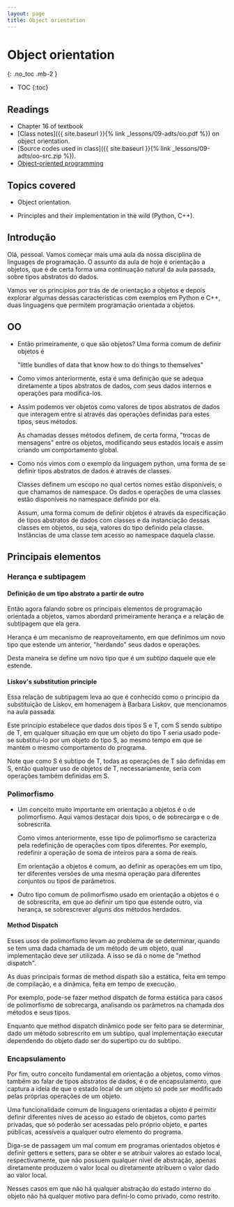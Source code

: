 ```yaml
---
layout: page
title: Object orientation
---
```


# Object orientation
{: .no_toc .mb-2 }

- TOC
{:toc}

## Readings

- Chapter 16 of textbook
- [Class notes]({{ site.baseurl }}{% link _lessons/09-adts/oo.pdf %}) on object orientation.
- [Source codes used in class]({{ site.baseurl }}{% link _lessons/09-adts/oo-src.zip %}).
- [Object-oriented programming](http://en.wikipedia.org/wiki/Object-oriented_programming)

## Topics covered

- Object orientation.

- Principles and their implementation in the wild (Python, C++).

## Introdução

Olá, pessoal. Vamos começar mais uma aula da nossa disciplina de linguages
de programação. O assunto da aula de hoje é orientação a objetos, que é de
certa forma uma continuação natural da aula passada, sobre tipos abstratos
do dados.

Vamos ver os princípios por trás de de orientação a objetos e depois
explorar algumas dessas características com exemplos em Python e C++, duas
linguagens que permitem programação orientada a objetos.

## OO

- Então primeiramente, o que são objetos? Uma forma comum de definir objetos é

  "little bundles of data that know how to do things to themselves"

- Como vimos anteriormente, esta é uma definição que se adequa diretamente a
  tipos abstratos de dados, com seus dados internos e operações para
  modificá-los.

- Assim podemos ver objetos como valores de tipos abstratos de dados que
  interagem entre si através das operações definidas para estes tipos, seus
  métodos.

  As chamadas desses métodos definem, de certa forma, "trocas de mensagens"
  entre os objetos, modificando seus estados locais e assim criando um
  comportamento global.

- Como nós vimos com o exemplo da linguagem python, uma forma de se definir
  tipos abstratos de dados é através de classes.

  Classes definem um escopo no qual certos nomes estão disponíveis, o que
  chamamos de namespace. Os dados e operações de uma classes estão disponíveis
  no namespace definido por ela.

  Assum, uma forma comum de definir objetos é através da especificação de
  tipos abstratos de dados com classes e da instanciação dessas classes em
  objetos, ou seja, valores do tipo definido pela classe. Instâncias de uma
  classe tem acesso ao namespace daquela classe.

## Principais elementos

### Herança e subtipagem

#### Definição de um tipo abstrato a partir de outro

Então agora falando sobre os principais elementos de programação orientada
a objetos, vamos abordard primeiramente herança e a relação de subtipagem
que ela gera.

Herança é um mecanismo de reaproveitamento, em que definimos um novo tipo
que estende um anterior, "herdando" seus dados e operações.

Desta maneira se define um novo tipo que é um _subtipo_ daquele que ele
estende.

#### Liskov's substitution principle

Essa relação de subtipagem leva ao que é conhecido como o princípio da
substituição de Liskov, em homenagem à Barbara Liskov, que mencionamos na
aula passada.

Este princípio estabelece que dados dois tipos S e T, com S sendo subtipo
de T, em qualquer situação em que um objeto do tipo T seria usado pode-se
substituí-lo por um objeto do tipo S, ao mesmo tempo em que se mantém o
mesmo comportamento do programa.

Note que como S é subtipo de T, todas as operações de T são definidas em
S, então qualquer uso de objetos de T, necessariamente, seria com
operações também definidas em S.

### Polimorfismo

- Um conceito muito importante em orientação a objetos é o de
  polimorfismo. Aqui vamos destacar dois tipos, o de sobrecarga e o de
  sobrescrita.

  Como vimos anteriormente, esse tipo de polimorfismo se caracteriza pela
  redefinição de operações com tipos diferentes. Por exemplo, redefinir a
  operação de soma de inteiros para a soma de reais.

  Em orientação a objetos é comum, ao definir as operações em um tipo, ter
  diferentes versões de uma mesma operação para diferentes conjuntos ou
  tipos de parâmetros.

- Outro tipo comum de polimorfismo usado em orientação a objetos é o de
  sobrescrita, em que ao definir um tipo que estende outro, via herança, se
  sobrescrever alguns dos métodos herdados.

#### Method Dispatch

Esses usos de polimorfismo levam ao problema de se determinar, quando se
tem uma dada chamada de um método de um objeto, qual implementação deve
ser utilizada. A isso se dá o nome de "method dispatch".

As duas principais formas de method dispath são a estática, feita em tempo
de compilação, e a dinâmica, feita em tempo de execução.

Por exemplo, pode-se fazer method dispatch de forma estática para casos de
polimorfismo de sobrecarga, analisando os parâmetros na chamada dos
métodos e seus tipos.

Enquanto que method dispatch dinâmico pode ser feito para se determinar,
dado um método sobrescrito em um subtipo, qual implementação executar
dependendo do objeto dado ser do supertipo ou do subtipo.

### Encapsulamento

Por fim, outro conceito fundamental em orientação a objetos, como vimos
também ao falar de tipos abstratos de dados, é o de encapsulamento, que
captura a ideia de que o estado local de um objeto só pode ser modificado
pelas próprias operações de um objeto.

Uma funcionalidade comum de linguagens orientadas a objeto é permitir
definir diferentes níves de acesso ao estado de objetos, como partes
privadas, que só poderão ser acessadas pelo próprio objeto, e partes
públicas, acessíveis a qualquer outro elemento do programa.

Diga-se de passagem um mal comum em programas orientados objetos é definir
getters e setters, para se obter e se atribuir valores ao estado local,
respectivamente, que não possuem qualquer nível de abstração, apenas
diretamente produzem o valor local ou diretamente atribuem o valor dado ao
valor local.

Nesses casos em que não há qualquer abstração do estado interno do objeto
não há qualquer motivo para definí-lo como privado, como restrito.
